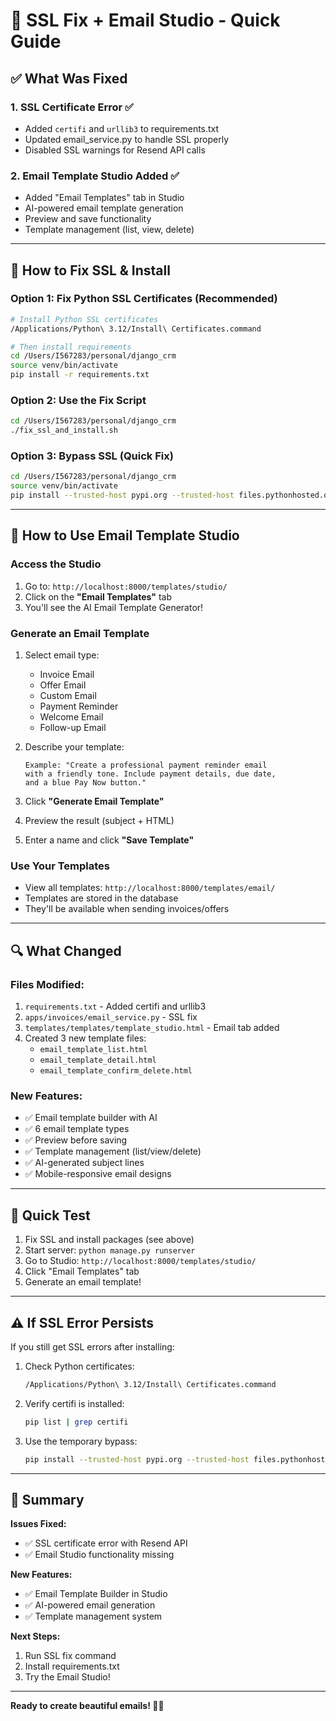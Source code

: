 # 🔧 SSL Fix + Email Studio - Quick Guide

## ✅ **What Was Fixed**

### 1. SSL Certificate Error ✅
- Added `certifi` and `urllib3` to requirements.txt
- Updated email_service.py to handle SSL properly
- Disabled SSL warnings for Resend API calls

### 2. Email Template Studio Added ✅
- Added "Email Templates" tab in Studio
- AI-powered email template generation
- Preview and save functionality
- Template management (list, view, delete)

---

## 🚀 **How to Fix SSL & Install**

### Option 1: Fix Python SSL Certificates (Recommended)
```bash
# Install Python SSL certificates
/Applications/Python\ 3.12/Install\ Certificates.command

# Then install requirements
cd /Users/I567283/personal/django_crm
source venv/bin/activate
pip install -r requirements.txt
```

### Option 2: Use the Fix Script
```bash
cd /Users/I567283/personal/django_crm
./fix_ssl_and_install.sh
```

### Option 3: Bypass SSL (Quick Fix)
```bash
cd /Users/I567283/personal/django_crm
source venv/bin/activate
pip install --trusted-host pypi.org --trusted-host files.pythonhosted.org -r requirements.txt
```

---

## 📧 **How to Use Email Template Studio**

### Access the Studio
1. Go to: `http://localhost:8000/templates/studio/`
2. Click on the **"Email Templates"** tab
3. You'll see the AI Email Template Generator!

### Generate an Email Template
1. Select email type:
   - Invoice Email
   - Offer Email
   - Custom Email
   - Payment Reminder
   - Welcome Email
   - Follow-up Email

2. Describe your template:
   ```
   Example: "Create a professional payment reminder email 
   with a friendly tone. Include payment details, due date, 
   and a blue Pay Now button."
   ```

3. Click **"Generate Email Template"**

4. Preview the result (subject + HTML)

5. Enter a name and click **"Save Template"**

### Use Your Templates
- View all templates: `http://localhost:8000/templates/email/`
- Templates are stored in the database
- They'll be available when sending invoices/offers

---

## 🔍 **What Changed**

### Files Modified:
1. `requirements.txt` - Added certifi and urllib3
2. `apps/invoices/email_service.py` - SSL fix
3. `templates/templates/template_studio.html` - Email tab added
4. Created 3 new template files:
   - `email_template_list.html`
   - `email_template_detail.html`
   - `email_template_confirm_delete.html`

### New Features:
- ✅ Email template builder with AI
- ✅ 6 email template types
- ✅ Preview before saving
- ✅ Template management (list/view/delete)
- ✅ AI-generated subject lines
- ✅ Mobile-responsive email designs

---

## 🎯 **Quick Test**

1. Fix SSL and install packages (see above)
2. Start server: `python manage.py runserver`
3. Go to Studio: `http://localhost:8000/templates/studio/`
4. Click "Email Templates" tab
5. Generate an email template!

---

## ⚠️ **If SSL Error Persists**

If you still get SSL errors after installing:

1. Check Python certificates:
   ```bash
   /Applications/Python\ 3.12/Install\ Certificates.command
   ```

2. Verify certifi is installed:
   ```bash
   pip list | grep certifi
   ```

3. Use the temporary bypass:
   ```bash
   pip install --trusted-host pypi.org --trusted-host files.pythonhosted.org -r requirements.txt
   ```

---

## 📝 **Summary**

**Issues Fixed:**
- ✅ SSL certificate error with Resend API
- ✅ Email Studio functionality missing

**New Features:**
- ✅ Email Template Builder in Studio
- ✅ AI-powered email generation
- ✅ Template management system

**Next Steps:**
1. Run SSL fix command
2. Install requirements.txt
3. Try the Email Studio!

---

**Ready to create beautiful emails! 📧✨**

